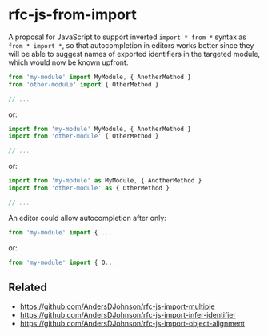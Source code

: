 # rfc-js-from-import

A proposal for JavaScript to support inverted `import * from *` syntax as `from * import *`, so that autocompletion in editors works better since they will be able to suggest names of exported identifiers in the targeted module, which would now be known upfront.

```js
from 'my-module' import MyModule, { AnotherMethod }
from 'other-module' import { OtherMethod }

// ...
```

or:

```js
import from 'my-module' MyModule, { AnotherMethod }
import from 'other-module' { OtherMethod }

// ...
```

or:

```js
import from 'my-module' as MyModule, { AnotherMethod }
import from 'other-module' as { OtherMethod }

// ...
```

An editor could allow autocompletion after only:

```js
from 'my-module' import { ...
```

or:

```js
from 'my-module' import { O...
```

## Related
* https://github.com/AndersDJohnson/rfc-js-import-multiple
* https://github.com/AndersDJohnson/rfc-js-import-infer-identifier
* https://github.com/AndersDJohnson/rfc-js-import-object-alignment


